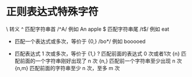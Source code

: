 # 正则表达式特殊字符

\ 转义
^ 匹配字符串首 /^A/ 例如 An apple
$ 匹配字符串尾 /t$/ 例如 eat
* 匹配一个表达式或多次，等价于 {0,}  /bo*/ 例如 booooed
+ 匹配表达式 1 次或多次，等价于 {1,}
? 匹配前面的表达式 0 次或者1次
{n} 匹配前面的一个字符串刚好出现了 n 次
{n,} 匹配前一个字符串至少出现 n 次
{n,m} 匹配前面的字符串至少 n 次，至多 m 次  
